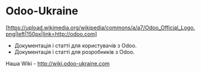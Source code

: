 # Odoo-Ukraine
[https://upload.wikimedia.org/wikipedia/commons/a/a7/Odoo_Official_Logo.png|left|150px|link=http://odoo.com]
* Документація і статті для користувачів з Odoo.
* Документація і статті для розробників з Odoo. 

Наша Wiki - http://wiki.odoo-ukraine.com
